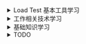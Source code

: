 <details>
<summary>Load Test 基本工具学习</summary>
   
### [JMeter](https://jmeter.apache.org/download_jmeter.cgi)
目标：
- [ ]  下载使用，并针对网站进行一次[简单的测试](https://howtodoinjava.com/library/jmeter-beginners-tutorial/)

### [Gatling](https://gatling.io/)

目标：
- [ ] 下载使用，并记录一次浏览行为，进行一次[浏览行为的记录和测试](https://gatling.io/docs/current/quickstart#quickstart)
</details>

<details>
<summary>工作相关技术学习</summary>
   
### KVM虚拟机
https://zh.wikipedia.org/wiki/%E5%9F%BA%E4%BA%8E%E5%86%85%E6%A0%B8%E7%9A%84%E8%99%9A%E6%8B%9F%E6%9C%BA

### lxcfs
https://www.lijiaocn.com/%E6%8A%80%E5%B7%A7/2019/01/09/kubernetes-lxcfs-docker-container.html

Data Persistence layer: 
### MySQL
https://www.runoob.com/mysql/mysql-tutorial.html
### Cassandra 
https://www.w3cschool.cn/cassandra/cassandra_introduction.html

Transient data layer: 
### Redis
### Memcached

Message Queue layer: 
### ActiveMQ
### Kafka

High availability related technologies:
### Harmony

工作内容优化：绩效，优化工作流程
### Performance testing:
Internal performance testing：每周测试
Partner performance testing：按需测试

### Docker
- [ ] 入门原理文章,推荐陈皓  
[GO语言、DOCKER 和新技术](https://coolshell.cn/articles/18190.html)  
[DOCKER基础技术：LINUX NAMESPACE（上）](https://coolshell.cn/articles/17010.html)  
[DOCKER基础技术：LINUX NAMESPACE（下）](https://coolshell.cn/articles/17029.html)  
[DOCKER基础技术：LINUX CGROUP](https://coolshell.cn/articles/17049.html)  
[DOCKER基础技术：AUFS](https://coolshell.cn/articles/17061.html)  
[DOCKER基础技术：DEVICEMAPPER](https://coolshell.cn/articles/17200.html)

- [ ] 其他文章阅读
[dockerfile 官方最佳实践](https://docs.docker.com/develop/develop-images/dockerfile_best-practices/)
[Docker Embedded DNS](https://www.jianshu.com/p/4433f4c70cf0)
https://docs.docker.com/v17.09/engine/userguide/networking/configure-dns/

正则表达式入门：
http://deerchao.net/tutorials/regex/regex.htm
netstat -apn | grep 6379 | awk '{print $5}' | sort | uniq -c
netstat：https://m.runoob.com/linux/linux-comm-netstat.html
-a或--all 显示所有连线中的Socket。
-p或--programs 显示正在使用Socket的程序识别码和程序名称。
-n或--numeric 直接使用IP地址，而不通过域名服务器。
sort：https://www.runoob.com/linux/linux-comm-sort.html
uniq：https://www.runoob.com/linux/linux-comm-uniq.html
AWK：http://www.ruanyifeng.com/blog/2018/11/awk.html

</details> 

<details>
<summary>基础知识学习</summary>
   
### Java
### Linux&Shell
[linux文件管理系统/删除文件的恢复原理](https://carlowood.github.io/howto/undelete_ext3.html)
鸟哥的私房菜
http://linux.vbird.org/linux_basic/

### security
https://www.owasp.org/index.php/OWASP_Proactive_Controls
http://www.visualinformation.info/sony-psn-breach-infographic/

### ssl
https://www.ibm.com/developerworks/cn/linux/l-cn-sclient/index.html
</details> 

<details>
<summary>TODO</summary>
</details> 
